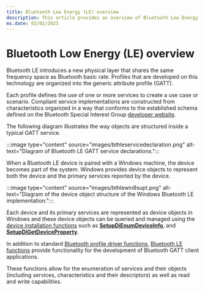 ```yaml
---
title: Bluetooth Low Energy (LE) overview
description: This article provides an overview of Bluetooth Low Energy (LE) in Windows.
ms.date: 03/02/2023
---
```


# Bluetooth Low Energy (LE) overview

Bluetooth LE introduces a new physical layer that shares the same frequency space as Bluetooth basic rate. Profiles that are developed on this technology are organized into the generic attribute profile (GATT).

Each profile defines the use of one or more services to create a use case or scenario. Compliant service implementations are constructed from characteristics organized in a way that conforms to the established schema defined on the Bluetooth Special Interest Group [developer website](https://www.bluetooth.com/specifications/gatt/services/).

The following diagram illustrates the way objects are structured inside a typical GATT service.

:::image type="content" source="images/bthleservicedeclaration.png" alt-text="Diagram of Bluetooth LE GATT service declarations.":::

When a Bluetooth LE device is paired with a Windows machine, the device becomes part of the system. Windows provides device objects to represent both the device and the primary services reported by the device.

:::image type="content" source="images/bthlewin8supt.png" alt-text="Diagram of the device object structure of the Windows Bluetooth LE implementation.":::

Each device and its primary services are represented as device objects in Windows and these device objects can be queried and managed using the [device installation functions](/windows-hardware/drivers/install/using-device-installation-functions) such as **[SetupDiEnumDeviceInfo](/windows/win32/api/setupapi/nf-setupapi-setupdienumdeviceinfo)**, and **[SetupDiGetDeviceProperty](/windows/win32/api/setupapi/nf-setupapi-setupdigetdevicepropertyw)**.

In addition to standard [Bluetooth profile driver functions](/windows-hardware/drivers/ddi/_bltooth/), [Bluetooth LE functions](/windows/win32/api/_bltooth/) provide functionality for the development of Bluetooth GATT client applications.

These functions allow for the enumeration of services and their objects (including services, characteristics and their descriptors) as well as read and write capabilities.
